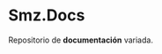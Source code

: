 # Smz.Docs
Repositorio de **documentación** variada.
<!--stackedit_data:
eyJoaXN0b3J5IjpbLTE1ODM0NTAwNzksLTExMzExMDAwMzVdfQ
==
-->